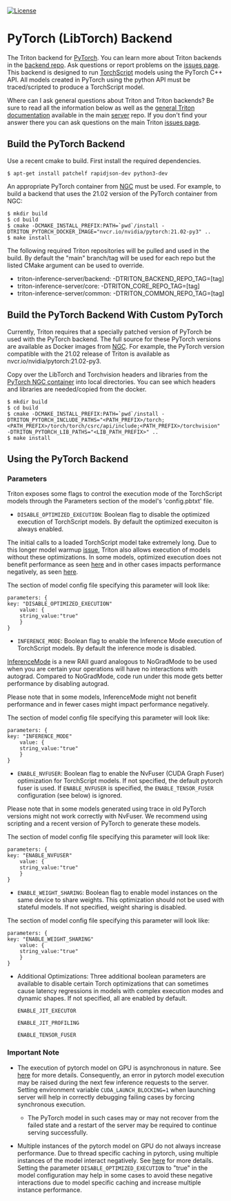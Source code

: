 <!--
# Copyright 2020-2021, NVIDIA CORPORATION & AFFILIATES. All rights reserved.
#
# Redistribution and use in source and binary forms, with or without
# modification, are permitted provided that the following conditions
# are met:
#  * Redistributions of source code must retain the above copyright
#    notice, this list of conditions and the following disclaimer.
#  * Redistributions in binary form must reproduce the above copyright
#    notice, this list of conditions and the following disclaimer in the
#    documentation and/or other materials provided with the distribution.
#  * Neither the name of NVIDIA CORPORATION nor the names of its
#    contributors may be used to endorse or promote products derived
#    from this software without specific prior written permission.
#
# THIS SOFTWARE IS PROVIDED BY THE COPYRIGHT HOLDERS ``AS IS'' AND ANY
# EXPRESS OR IMPLIED WARRANTIES, INCLUDING, BUT NOT LIMITED TO, THE
# IMPLIED WARRANTIES OF MERCHANTABILITY AND FITNESS FOR A PARTICULAR
# PURPOSE ARE DISCLAIMED.  IN NO EVENT SHALL THE COPYRIGHT OWNER OR
# CONTRIBUTORS BE LIABLE FOR ANY DIRECT, INDIRECT, INCIDENTAL, SPECIAL,
# EXEMPLARY, OR CONSEQUENTIAL DAMAGES (INCLUDING, BUT NOT LIMITED TO,
# PROCUREMENT OF SUBSTITUTE GOODS OR SERVICES; LOSS OF USE, DATA, OR
# PROFITS; OR BUSINESS INTERRUPTION) HOWEVER CAUSED AND ON ANY THEORY
# OF LIABILITY, WHETHER IN CONTRACT, STRICT LIABILITY, OR TORT
# (INCLUDING NEGLIGENCE OR OTHERWISE) ARISING IN ANY WAY OUT OF THE USE
# OF THIS SOFTWARE, EVEN IF ADVISED OF THE POSSIBILITY OF SUCH DAMAGE.
-->

[![License](https://img.shields.io/badge/License-BSD3-lightgrey.svg)](https://opensource.org/licenses/BSD-3-Clause)

# PyTorch (LibTorch) Backend

The Triton backend for [PyTorch](https://github.com/pytorch/pytorch).
You can learn more about Triton backends in the [backend
repo](https://github.com/triton-inference-server/backend). Ask
questions or report problems on the [issues
page](https://github.com/triton-inference-server/server/issues).
This backend is designed to run [TorchScript](https://pytorch.org/docs/stable/jit.html)
models using the PyTorch C++ API. All models created in PyTorch
using the python API must be traced/scripted to produce a TorchScript
model.

Where can I ask general questions about Triton and Triton backends?
Be sure to read all the information below as well as the [general
Triton documentation](https://github.com/triton-inference-server/server#triton-inference-server)
available in the main [server](https://github.com/triton-inference-server/server)
repo. If you don't find your answer there you can ask questions on the
main Triton [issues page](https://github.com/triton-inference-server/server/issues).

## Build the PyTorch Backend

Use a recent cmake to build. First install the required dependencies.

```
$ apt-get install patchelf rapidjson-dev python3-dev
```

An appropriate PyTorch container from [NGC](https://ngc.nvidia.com) must be used.
For example, to build a backend that uses the 21.02 version of the PyTorch
container from NGC:

```
$ mkdir build
$ cd build
$ cmake -DCMAKE_INSTALL_PREFIX:PATH=`pwd`/install -DTRITON_PYTORCH_DOCKER_IMAGE="nvcr.io/nvidia/pytorch:21.02-py3" ..
$ make install
```

The following required Triton repositories will be pulled and used in
the build. By default the "main" branch/tag will be used for each repo
but the listed CMake argument can be used to override.

* triton-inference-server/backend: -DTRITON_BACKEND_REPO_TAG=[tag]
* triton-inference-server/core: -DTRITON_CORE_REPO_TAG=[tag]
* triton-inference-server/common: -DTRITON_COMMON_REPO_TAG=[tag]

## Build the PyTorch Backend With Custom PyTorch

Currently, Triton requires that a specially patched version of
PyTorch be used with the PyTorch backend. The full source for
these PyTorch versions are available as Docker images from
[NGC](https://ngc.nvidia.com). For example, the PyTorch version
compatible with the 21.02 release of Triton is available as
nvcr.io/nvidia/pytorch:21.02-py3.

Copy over the LibTorch and Torchvision headers and libraries from the
[PyTorch NGC container](https://ngc.nvidia.com/catalog/containers/nvidia:pytorch)
into local directories. You can see which headers and libraries
are needed/copied from the docker.

```
$ mkdir build
$ cd build
$ cmake -DCMAKE_INSTALL_PREFIX:PATH=`pwd`/install -DTRITON_PYTORCH_INCLUDE_PATHS="<PATH_PREFIX>/torch;<PATH_PREFIX>/torch/torch/csrc/api/include;<PATH_PREFIX>/torchvision" -DTRITON_PYTORCH_LIB_PATHS="<LIB_PATH_PREFIX>" ..
$ make install
```

## Using the PyTorch Backend

### Parameters

Triton exposes some flags to control the execution mode of the TorchScript models through
the Parameters section of the model's 'config.pbtxt' file.

* `DISABLE_OPTIMIZED_EXECUTION`: Boolean flag to disable the optimized execution
of TorchScript models. By default the optimized execuiton is always enabled.

The initial calls to a loaded TorchScript model take extremely long. Due to this longer
model warmup [issue](https://github.com/pytorch/pytorch/issues/57894), Triton also allows
execution of models without these optimizations. In some models, optimized execution
does not benefit performance as seen [here](https://github.com/pytorch/pytorch/issues/19978)
and in other cases impacts performance negatively, as seen [here](https://github.com/pytorch/pytorch/issues/53824).

The section of model config file specifying this parameter will look like:

```
parameters: {
key: "DISABLE_OPTIMIZED_EXECUTION"
    value: {
    string_value:"true"
    }
}
```

* `INFERENCE_MODE`: Boolean flag to enable the Inference Mode execution
of TorchScript models. By default the inference mode is disabled.

[InferenceMode](https://pytorch.org/cppdocs/notes/inference_mode.html) is a new
RAII guard analogous to NoGradMode to be used when you are certain your operations
will have no interactions with autograd. Compared to NoGradMode, code run under
this mode gets better performance by disabling autograd.

Please note that in some models, InferenceMode might not benefit performance
and in fewer cases might impact performance negatively.

The section of model config file specifying this parameter will look like:

```
parameters: {
key: "INFERENCE_MODE"
    value: {
    string_value:"true"
    }
}
```

* `ENABLE_NVFUSER`: Boolean flag to enable the NvFuser (CUDA Graph
Fuser) optimization for TorchScript models. If not specified, the
default pytorch fuser is used. If `ENABLE_NVFUSER` is specified, the
`ENABLE_TENSOR_FUSER` configuration (see below) is ignored.

Please note that in some models generated using trace in old PyTorch versions might not work
correctly with NvFuser. We recommend using scripting and a recent version of PyTorch
to generate these models.

The section of model config file specifying this parameter will look like:

```
parameters: {
key: "ENABLE_NVFUSER"
    value: {
    string_value:"true"
    }
}
```

* `ENABLE_WEIGHT_SHARING`: Boolean flag to enable model instances on the same device to
share weights. This optimization should not be used with stateful models. If not specified,
weight sharing is disabled.

The section of model config file specifying this parameter will look like:

```
parameters: {
key: "ENABLE_WEIGHT_SHARING"
    value: {
    string_value:"true"
    }
}
```

* Additional Optimizations: Three additional boolean parameters are available to disable
certain Torch optimizations that can sometimes cause latency regressions in models with
complex execution modes and dynamic shapes. If not specified, all are enabled by default.

    `ENABLE_JIT_EXECUTOR`

    `ENABLE_JIT_PROFILING`

    `ENABLE_TENSOR_FUSER`

### Important Note

* The execution of pytorch model on GPU is asynchronous in nature. See
  [here](https://pytorch.org/docs/stable/notes/cuda.html#asynchronous-execution)
  for more details. Consequently, an error in pytorch model execution may
  be raised during the next few inference requests to the server. Setting
  environment variable `CUDA_LAUNCH_BLOCKING=1` when launching server will
  help in correctly debugging failing cases by forcing synchronous execution.
  * The PyTorch model in such cases may or may not recover from the failed
    state and a restart of the server may be required to continue serving
    successfully.

* Multiple instances of the pytorch model on GPU do not always
  increase performance. Due to thread specific caching in pytorch, using
  multiple instances of the model interact negatively. See
  [here](https://github.com/pytorch/pytorch/issues/27902) for more details.
  Setting the parameter `DISABLE_OPTIMIZED_EXECUTION` to "true" in the model
  configuration may help in some cases to avoid these negative interactions
  due to model specific caching and increase multiple instance performance.
